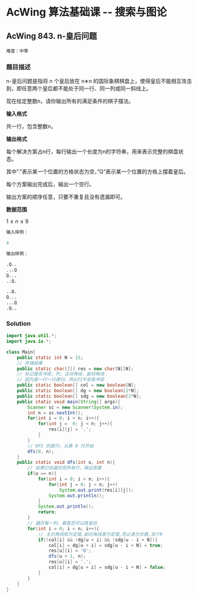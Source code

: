 # AcWing 算法基础课 -- 搜索与图论

## AcWing 843. n-皇后问题 

`难度：中等`

### 题目描述

n-皇后问题是指将 n 个皇后放在 n∗n 的国际象棋棋盘上，使得皇后不能相互攻击到，即任意两个皇后都不能处于同一行、同一列或同一斜线上。

现在给定整数n，请你输出所有的满足条件的棋子摆法。

**输入格式**

共一行，包含整数n。

**输出格式**

每个解决方案占n行，每行输出一个长度为n的字符串，用来表示完整的棋盘状态。

其中”.”表示某一个位置的方格状态为空，”Q”表示某一个位置的方格上摆着皇后。

每个方案输出完成后，输出一个空行。

输出方案的顺序任意，只要不重复且没有遗漏即可。

**数据范围**

$1≤n≤9$

```r
输入样例：

4

输出样例：

.Q..
...Q
Q...
..Q. 

..Q.
Q...
...Q
.Q..
```

### Solution

```java
import java.util.*;
import java.io.*;

class Main{
    public static int N = 15;
    // 存储结果
    public static char[][] res = new char[N][N];
    // 标记是否冲突，列，主对角线，副对角线
    // 因为是一行一行递归，所以行不会有冲突
    public static boolean[] col = new boolean[N];
    public static boolean[] dg = new boolean[2*N];
    public static boolean[] sdg = new boolean[2*N];
    public static void main(String[] args){
        Scanner sc = new Scanner(System.in);
        int n = sc.nextInt();
        for(int i = 0; i < n; i++){
            for(int j =  0; j < n; j++){
                res[i][j] = '.';
            }
        }
        // DFS 的是行，从第 0 行开始
        dfs(0, n);
    }
    public static void dfs(int u, int n){
        // 如果已经遍历完所有行，输出答案
        if(u == n){
            for(int i = 0; i < n; i++){
                for(int j = 0; j < n; j++)
                    System.out.print(res[i][j]);
                System.out.println();
            }
            System.out.println();
            return;
        }
        // 遍历每一列，看是否可以放皇后
        for(int i = 0; i < n; i++){
            // 主对角线和为定值,副对角线差为定值,防止差为负数,加个N
            if(!col[i] && !dg[u + i] && !sdg[u - i + N]){
                col[i] = dg[u + i] = sdg[u - i + N] = true;
                res[u][i] = 'Q';
                dfs(u + 1, n);
                res[u][i] = '.';
                col[i] = dg[u + i] = sdg[u - i + N] = false;
            }
        }
    }
}
```